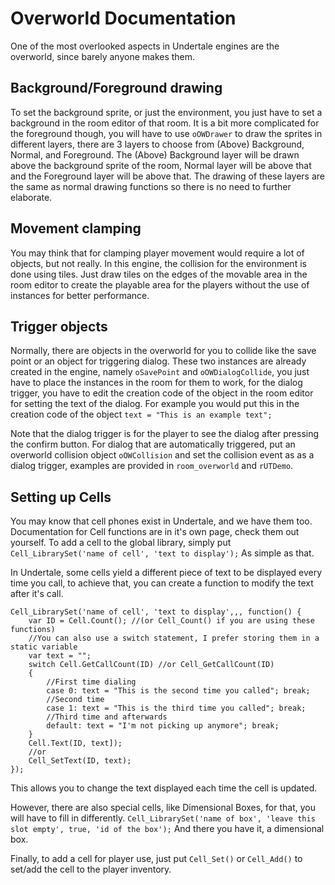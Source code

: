 # Overworld Documentation

One of the most overlooked aspects in Undertale engines are the overworld, since barely anyone makes them.

## Background/Foreground drawing
To set the background sprite, or just the environment, you just have to set a background in the room editor
of that room.
It is a bit more complicated for the foreground though, you will have to use `oOWDrawer` to draw the sprites
in different layers, there are 3 layers to choose from (Above) Background, Normal, and Foreground.
The (Above) Background layer will be drawn above the background sprite of the room, Normal layer will be
above that and the Foreground layer will be above that.
The drawing of these layers are the same as normal drawing functions so there is no need to further
elaborate.

## Movement clamping
You may think that for clamping player movement would require a lot of objects, but not really.
In this engine, the collision for the environment is done using tiles.
Just draw tiles on the edges of the movable area in the room editor to create the playable area for the
players without the use of instances for better performance.

## Trigger objects
Normally, there are objects in the overworld for you to collide like the save point or an object for triggering dialog.
These two instances are already created in the engine, namely `oSavePoint` and `oOWDialogCollide`,
you just have to place the instances in the room for them to work, for the dialog trigger, you have
to edit the creation code of the object in the room editor for setting the text of the dialog.
For example you would put this in the creation code of the object
`text = "This is an example text";`

Note that the dialog trigger is for the player to see the dialog after pressing the confirm button.
For dialog that are automatically triggered, put an overworld collision object `oOWCollision` and
set the collision event as as a dialog trigger, examples are provided in `room_overworld` and `rUTDemo`.

## Setting up Cells
You may know that cell phones exist in Undertale, and we have them too.
Documentation for Cell functions are in it's own page, check them out yourself.
To add a cell to the global library, simply put
`Cell_LibrarySet('name of cell', 'text to display');`
As simple as that.

In Undertale, some cells yield a different piece of text to be displayed every time you call,
to achieve that, you can create a function to modify the text after it's call.
```gml
Cell_LibrarySet('name of cell', 'text to display',,, function() {
	var ID = Cell.Count(); //(or Cell_Count() if you are using these functions)
	//You can also use a switch statement, I prefer storing them in a static variable
	var text = "";
	switch Cell.GetCallCount(ID) //or Cell_GetCallCount(ID)
	{
		//First time dialing
		case 0: text = "This is the second time you called"; break;
		//Second time
		case 1: text = "This is the third time you called"; break;
		//Third time and afterwards
		default: text = "I'm not picking up anymore"; break;
	}
	Cell.Text(ID, text]);
	//or
	Cell_SetText(ID, text);
});
```
This allows you to change the text displayed each time the cell is updated.

However, there are also special cells, like Dimensional Boxes, for that, you will have to fill in differently.
`Cell_LibrarySet('name of box', 'leave this slot empty', true, 'id of the box');`
And there you have it, a dimensional box.

Finally, to add a cell for player use, just put
`Cell_Set()` or `Cell_Add()` to set/add the cell to the player inventory.